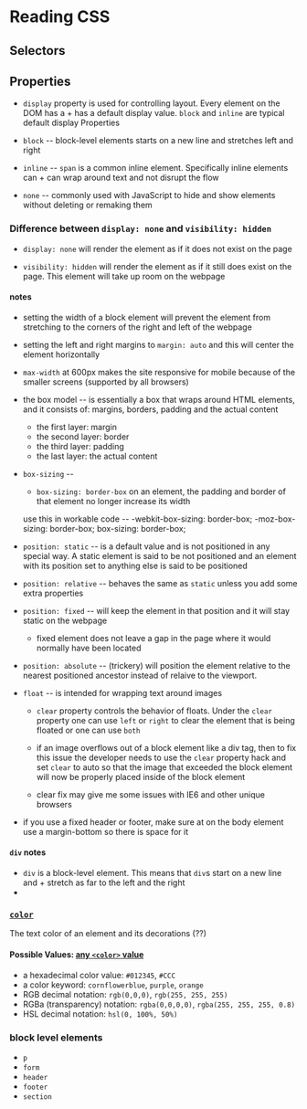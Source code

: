 # Reading CSS

## Selectors

## Properties

* `display` property is used for controlling layout. Every element on the DOM has a +
   has a default display value. `block` and `inline` are typical default display Properties

* `block` -- block-level elements starts on a new line and stretches left and right
* `inline` -- `span` is a common inline element. Specifically inline elements can +
              can wrap around text and not disrupt the flow
* `none` -- commonly used with JavaScript to hide and show elements without deleting or remaking them

### Difference between `display: none` and `visibility: hidden`

* `display: none` will render the element as if it does not exist on the page

* `visibility: hidden` will render the element as if it still does exist on the page. This element will take up room on the webpage


#### notes

+ setting the width of a block element will prevent the element from stretching to the corners of the right and left of the webpage

+ setting the left and right margins to `margin: auto` and this will center the element horizontally

+ `max-width` at 600px makes the site responsive for mobile because of the smaller screens (supported by all browsers)

+ the box model -- is essentially a box that wraps around HTML elements, and it consists of: margins, borders, padding and the actual content

    * the first layer: margin
    * the second layer: border
    * the third layer: padding
    * the last layer: the actual content

+ `box-sizing` --
    * `box-sizing: border-box` on an element, the padding and border of that element no longer increase its width

  use this in workable code --
  -webkit-box-sizing: border-box;
     -moz-box-sizing: border-box;
          box-sizing: border-box;


+ `position: static` -- is a default value and is not positioned in any special way. A static element is said to be not positioned and an element with its position set to anything else is said to be positioned

+ `position: relative` -- behaves the same as `static` unless you add some extra properties

+ `position: fixed` -- will keep the element in that position and it will stay static on the webpage

    * fixed element does not leave a gap in the page where it would normally have been located

+ `position: absolute` -- (trickery) will position the element relative to the nearest positioned ancestor instead of relaive to the viewport.

+ `float` -- is intended for wrapping text around images

   * `clear` property controls the behavior of floats. Under the `clear` property one can use `left` or `right` to clear the element that is being floated or one can use `both`

   * if an image overflows out of a block element like a div tag, then to fix this issue the developer needs to use the `clear` property hack and set `clear` to auto so that the image that exceeded the block element will now be properly placed inside of the block element

  * clear fix may give me some issues with IE6 and other unique browsers

+ if you use a fixed header or footer, make sure at on the body element use a margin-bottom so there is space for it



#### `div` notes

* `div` is a block-level element. This means that `div`s start on a new line and +
  stretch as far to the left and the right
*

### [`color`](https://developer.mozilla.org/en-US/docs/Web/CSS/color)

The text color of an element and its decorations (??)

#### Possible Values: [any `<color>` value](https://developer.mozilla.org/en-US/docs/Web/CSS/color_value)

* a hexadecimal color value: `#012345`, `#CCC`
* a color keyword: `cornflowerblue`, `purple`, `orange`
* RGB decimal notation: `rgb(0,0,0)`, `rgb(255, 255, 255)`
* RGBa (transparency) notation: `rgba(0,0,0,0)`, `rgba(255, 255, 255, 0.8)`
* HSL decimal notation: `hsl(0, 100%, 50%)`

### block level elements

* `p`
* `form`
* `header`
* `footer`
* `section`
